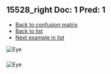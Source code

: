 ## 15528_right Doc: 1 Pred: 1
- [Back to confusion matrix](https://github.com/juliandewit/kaggle_retinopathy/blob/master/matrix.md)
- [Back to list](https://github.com/juliandewit/kaggle_retinopathy/blob/master/lists/11/list.md)
- [Next example in list](https://github.com/juliandewit/kaggle_retinopathy/blob/master/lists/11/15/15529_right.md)

![Eye](https://retinopaty.blob.core.windows.net/size1024/15528_right_1.jpeg)

### 

![Eye]()
